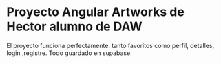 # Proyecto Angular Artworks de Hector alumno de DAW

El proyecto funciona perfectamente. tanto favoritos como perfil, detalles, login ,registre. Todo guardado en supabase.
 
